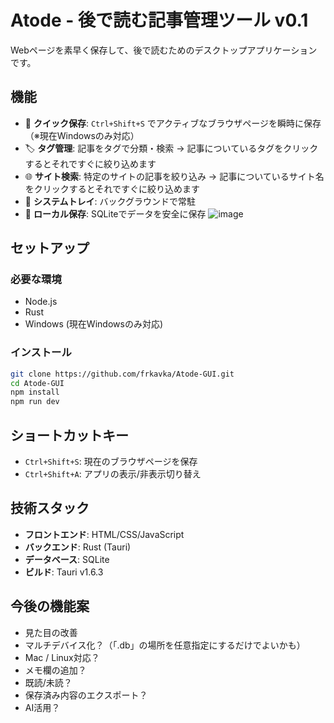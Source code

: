 # Atode - 後で読む記事管理ツール v0.1

Webページを素早く保存して、後で読むためのデスクトップアプリケーションです。

## 機能

- 🔗 **クイック保存**: `Ctrl+Shift+S` でアクティブなブラウザページを瞬時に保存（※現在Windowsのみ対応）
- 🏷️ **タグ管理**: 記事をタグで分類・検索          → 記事についているタグをクリックするとそれですぐに絞り込めます
- 🌐 **サイト検索**: 特定のサイトの記事を絞り込み   → 記事についているサイト名をクリックするとそれですぐに絞り込めます
- 📱 **システムトレイ**: バックグラウンドで常駐
- 💾 **ローカル保存**: SQLiteでデータを安全に保存
![image](https://github.com/user-attachments/assets/1a52fce9-402a-4df4-a220-b1c520c22447)


## セットアップ

### 必要な環境
- Node.js
- Rust
- Windows (現在Windowsのみ対応)

### インストール
```bash
git clone https://github.com/frkavka/Atode-GUI.git
cd Atode-GUI
npm install
npm run dev
```

## ショートカットキー
- `Ctrl+Shift+S`: 現在のブラウザページを保存
- `Ctrl+Shift+A`: アプリの表示/非表示切り替え

## 技術スタック
- **フロントエンド**: HTML/CSS/JavaScript
- **バックエンド**: Rust (Tauri)
- **データベース**: SQLite
- **ビルド**: Tauri v1.6.3

## 今後の機能案
- 見た目の改善
- マルチデバイス化？（「.db」の場所を任意指定にするだけでよいかも）
- Mac / Linux対応？
- メモ欄の追加？
- 既読/未読？
- 保存済み内容のエクスポート？
- AI活用？
